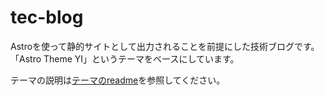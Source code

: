# tec-blog
Astroを使って静的サイトとして出力されることを前提にした技術ブログです。
「Astro Theme YI」というテーマをベースにしています。

テーマの説明は[テーマのreadme](./Theme-Yi-README.md)を参照してください。